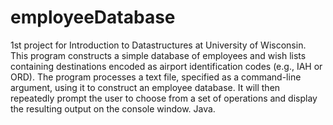 # employeeDatabase
1st project for Introduction to Datastructures at University of Wisconsin. This program constructs a simple database of employees and wish lists containing destinations encoded as airport identification codes (e.g., IAH or ORD). The program processes a text file, specified as a command-line argument, using it to construct an employee database. It will then repeatedly prompt the user to choose from a set of operations and display the resulting output on the console window.  Java.
